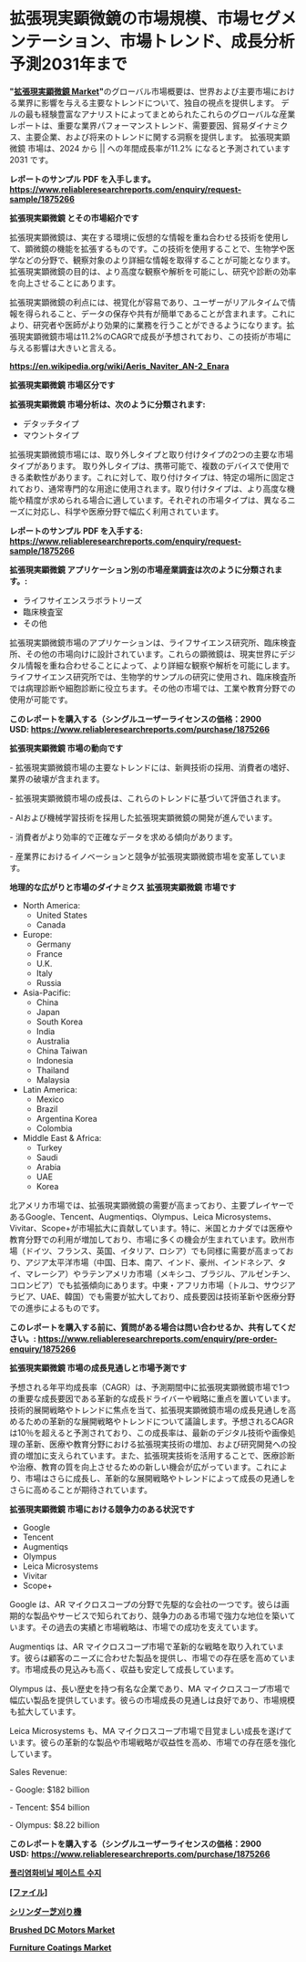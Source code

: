 <p><h1>拡張現実顕微鏡の市場規模、市場セグメンテーション、市場トレンド、成長分析予測2031年まで</h1></p><p><strong>"<a href="https://www.reliableresearchreports.com/augmented-reality-microscope-r1875266">拡張現実顕微鏡 Market</a>"</strong>のグローバル市場概要は、世界および主要市場における業界に影響を与える主要なトレンドについて、独自の視点を提供します。 デルの最も経験豊富なアナリストによってまとめられたこれらのグローバルな産業レポートは、重要な業界パフォーマンストレンド、需要要因、貿易ダイナミクス、主要企業、および将来のトレンドに関する洞察を提供します。 拡張現実顕微鏡 市場は、2024 から || への年間成長率が11.2% になると予測されています2031 です。</p>
<p><strong>レポートのサンプル PDF を入手します。</strong><strong><a href="https://www.reliableresearchreports.com/enquiry/request-sample/1875266">https://www.reliableresearchreports.com/enquiry/request-sample/1875266</a></strong></p>
<p><strong>拡張現実顕微鏡 とその市場紹介です</strong></p>
<p><p>拡張現実顕微鏡は、実在する環境に仮想的な情報を重ね合わせる技術を使用して、顕微鏡の機能を拡張するものです。この技術を使用することで、生物学や医学などの分野で、観察対象のより詳細な情報を取得することが可能となります。拡張現実顕微鏡の目的は、より高度な観察や解析を可能にし、研究や診断の効率を向上させることにあります。</p><p>拡張現実顕微鏡の利点には、視覚化が容易であり、ユーザーがリアルタイムで情報を得られること、データの保存や共有が簡単であることが含まれます。これにより、研究者や医師がより効果的に業務を行うことができるようになります。拡張現実顕微鏡市場は11.2%のCAGRで成長が予想されており、この技術が市場に与える影響は大きいと言える。</p><a href="https://en.wikipedia.org/wiki/Aeris_Naviter_AN-2_Enara"></a></p>
<p><strong><a href="https://en.wikipedia.org/wiki/Aeris_Naviter_AN-2_Enara">https://en.wikipedia.org/wiki/Aeris_Naviter_AN-2_Enara</a></strong></p>
<p><strong>拡張現実顕微鏡&nbsp;市場区分です</strong><strong></strong></p>
<p><strong>拡張現実顕微鏡 市場分析は、次のように分類されます:</strong>&nbsp;</p>
<p><ul><li>デタッチタイプ</li><li>マウントタイプ</li></ul></p>
<p><p>拡張現実顕微鏡市場には、取り外しタイプと取り付けタイプの2つの主要な市場タイプがあります。 取り外しタイプは、携帯可能で、複数のデバイスで使用できる柔軟性があります。これに対して、取り付けタイプは、特定の場所に固定されており、通常専門的な用途に使用されます。取り付けタイプは、より高度な機能や精度が求められる場合に適しています。それぞれの市場タイプは、異なるニーズに対応し、科学や医療分野で幅広く利用されています。</p></p>
<p><strong>レポートのサンプル PDF を入手する: <a href="https://www.reliableresearchreports.com/enquiry/request-sample/1875266">https://www.reliableresearchreports.com/enquiry/request-sample/1875266</a></strong></p>
<p><strong> 拡張現実顕微鏡 アプリケーション別の市場産業調査は次のように分類されます。:</strong></p>
<p><ul><li>ライフサイエンスラボラトリーズ</li><li>臨床検査室</li><li>その他</li></ul></p>
<p><p>拡張現実顕微鏡市場のアプリケーションは、ライフサイエンス研究所、臨床検査所、その他の市場向けに設計されています。これらの顕微鏡は、現実世界にデジタル情報を重ね合わせることによって、より詳細な観察や解析を可能にします。ライフサイエンス研究所では、生物学的サンプルの研究に使用され、臨床検査所では病理診断や細胞診断に役立ちます。その他の市場では、工業や教育分野での使用が可能です。</p></p>
<p><strong>このレポートを購入する（シングルユーザーライセンスの価格：2900 USD:</strong><strong>&nbsp;<a href="https://www.reliableresearchreports.com/purchase/1875266">https://www.reliableresearchreports.com/purchase/1875266</a></strong></p>
<p><strong>拡張現実顕微鏡 市場の動向です</strong></p>
<p><p>- 拡張現実顕微鏡市場の主要なトレンドには、新興技術の採用、消費者の嗜好、業界の破壊が含まれます。</p><p>- 拡張現実顕微鏡市場の成長は、これらのトレンドに基づいて評価されます。</p><p>- AIおよび機械学習技術を採用した拡張現実顕微鏡の開発が進んでいます。</p><p>- 消費者がより効率的で正確なデータを求める傾向があります。</p><p>- 産業界におけるイノベーションと競争が拡張現実顕微鏡市場を変革しています。</p></p>
<p><strong>地理的な広がりと市場のダイナミクス 拡張現実顕微鏡 市場です</strong></p>
<p><ul>
    <li>
        North America:
        <ul>
            <li>United States</li>
            <li>Canada</li>
        </ul>
    </li>
    <li>
        Europe:
        <ul>
            <li>Germany</li>
            <li>France</li>
            <li>U.K.</li>
            <li>Italy</li>
            <li>Russia</li>
        </ul>
    </li>
    <li>
        Asia-Pacific:
        <ul>
            <li>China</li>
            <li>Japan</li>
            <li>South Korea</li>
            <li>India</li>
            <li>Australia</li>
            <li>China Taiwan</li>
            <li>Indonesia</li>
            <li>Thailand</li>
            <li>Malaysia</li>
        </ul>
    </li>
    <li>
        Latin America:
        <ul>
            <li>Mexico</li>
            <li>Brazil</li>
            <li>Argentina Korea</li>
            <li>Colombia</li>
        </ul>
    </li>
    <li>
        Middle East & Africa:
        <ul>
            <li>Turkey</li>
            <li>Saudi</li>
            <li>Arabia</li>
            <li>UAE</li>
            <li>Korea</li>
        </ul>
    </li>
    </ul></p>
<p><p>北アメリカ市場では、拡張現実顕微鏡の需要が高まっており、主要プレイヤーであるGoogle、Tencent、Augmentiqs、Olympus、Leica Microsystems、Vivitar、Scope+が市場拡大に貢献しています。特に、米国とカナダでは医療や教育分野での利用が増加しており、市場に多くの機会が生まれています。欧州市場（ドイツ、フランス、英国、イタリア、ロシア）でも同様に需要が高まっており、アジア太平洋市場（中国、日本、南ア、インド、豪州、インドネシア、タイ、マレーシア）やラテンアメリカ市場（メキシコ、ブラジル、アルゼンチン、コロンビア）でも拡張傾向にあります。中東・アフリカ市場（トルコ、サウジアラビア、UAE、韓国）でも需要が拡大しており、成長要因は技術革新や医療分野での進歩によるものです。</p></p>
<p><strong>このレポートを購入する前に、質問がある場合は問い合わせるか、共有してください。:&nbsp;<a href="https://www.reliableresearchreports.com/enquiry/pre-order-enquiry/1875266">https://www.reliableresearchreports.com/enquiry/pre-order-enquiry/1875266</a></strong></p>
<p><strong>拡張現実顕微鏡 市場の成長見通しと市場予測です</strong></p>
<p><p>予想される年平均成長率（CAGR）は、予測期間中に拡張現実顕微鏡市場で1つの重要な成長要因である革新的な成長ドライバーや戦略に重点を置いています。技術的展開戦略やトレンドに焦点を当て、拡張現実顕微鏡市場の成長見通しを高めるための革新的な展開戦略やトレンドについて議論します。予想されるCAGRは10％を超えると予測されており、この成長率は、最新のデジタル技術や画像処理の革新、医療や教育分野における拡張現実技術の増加、および研究開発への投資の増加に支えられています。また、拡張現実技術を活用することで、医療診断や治療、教育の質を向上させるための新しい機会が広がっています。これにより、市場はさらに成長し、革新的な展開戦略やトレンドによって成長の見通しをさらに高めることが期待されています。</p></p>
<p><strong>拡張現実顕微鏡 市場における競争力のある状況です</strong></p>
<p><ul><li>Google</li><li>Tencent</li><li>Augmentiqs</li><li>Olympus</li><li>Leica Microsystems</li><li>Vivitar</li><li>Scope+</li></ul></p>
<p><p>Google は、AR マイクロスコープの分野で先駆的な会社の一つです。彼らは画期的な製品やサービスで知られており、競争力のある市場で強力な地位を築いています。その過去の実績と市場戦略は、市場での成功を支えています。</p><p>Augmentiqs は、AR マイクロスコープ市場で革新的な戦略を取り入れています。彼らは顧客のニーズに合わせた製品を提供し、市場での存在感を高めています。市場成長の見込みも高く、収益も安定して成長しています。</p><p>Olympus は、長い歴史を持つ有名な企業であり、MA マイクロスコープ市場で幅広い製品を提供しています。彼らの市場成長の見通しは良好であり、市場規模も拡大しています。</p><p>Leica Microsystems も、MA マイクロスコープ市場で目覚ましい成長を遂げています。彼らの革新的な製品や市場戦略が収益性を高め、市場での存在感を強化しています。</p><p>Sales Revenue:</p><p>- Google: $182 billion</p><p>- Tencent: $54 billion</p><p>- Olympus: $8.22 billion</p></p>
<p><strong>このレポートを購入する（シングルユーザーライセンスの価格：2900 USD:</strong>&nbsp;<strong><a href="https://www.reliableresearchreports.com/purchase/1875266">https://www.reliableresearchreports.com/purchase/1875266</a></strong></p>
<p><strong><p><a href="https://medium.com/@trevorkruvalis5678/2024%EB%85%84%EB%B6%80%ED%84%B0-2031%EB%85%84%EA%B9%8C%EC%A7%80-%EA%B8%B0%EA%B0%84%EC%97%90-%EB%8C%80%ED%95%9C-%ED%8F%B4%EB%A6%AC%EB%B9%84%EB%8B%90-%ED%81%B4%EB%A1%9C%EB%9D%BC%EC%9D%B4%EB%93%9C-%ED%8E%98%EC%9D%B4%EC%8A%A4%ED%8A%B8-%EC%88%98%EC%A7%80-%EC%8B%9C%EC%9E%A5-%EC%97%AD%ED%95%99%EA%B3%BC-%EC%84%B1%EC%9E%A5-%EB%8F%99%EB%A0%A5%EC%9D%84-%EB%B6%84%EC%84%9D%ED%95%98%EA%B3%A0-%EC%98%88%EC%B8%A1%ED%95%A9%EB%8B%88%EB%8B%A4-6dc85aefdb38">폴리염화비닐 페이스트 수지</a></p><p><a href="https://medium.com/@alyle7648/%E3%83%95%E3%82%A1%E3%82%A4%E3%83%AB%E5%B8%82%E5%A0%B4%E3%81%AE%E3%83%88%E3%83%AC%E3%83%B3%E3%83%89%E3%81%A8%E5%88%86%E6%9E%90-%E5%B0%86%E6%9D%A5%E3%81%AE%E6%88%90%E9%95%B7%E3%81%AE%E6%A9%9F%E4%BC%9A%E3%81%A8%E8%AA%B2%E9%A1%8C-2024%E5%B9%B4-2031%E5%B9%B4-cd5d10dc5ee0">[ファイル]</a></p><p><a href="https://medium.com/@alyle7648/%E6%AC%A1%E3%81%AE%E6%96%87%E7%AB%A0%E3%82%92%E6%97%A5%E6%9C%AC%E8%AA%9E%E3%81%AB%E7%BF%BB%E8%A8%B3%E3%81%97%E3%81%A6%E3%81%8F%E3%81%A0%E3%81%95%E3%81%84-%E5%9C%B0%E7%90%83%E3%82%B7%E3%83%AA%E3%83%B3%E3%83%80%E3%83%BC%E8%8A%9D%E5%88%88%E3%82%8A%E6%A9%9F%E5%B8%82%E5%A0%B4%E3%81%AE%E7%8A%B6%E6%B3%81-2024%E5%B9%B4-2031%E5%B9%B4-%E3%81%A8%E5%9C%B0%E5%9F%9F-%E8%A3%BD%E5%93%81-%E3%82%A8%E3%83%B3%E3%83%89%E3%83%A6%E3%83%BC%E3%82%B9%E3%81%AB%E3%82%88%E3%82%8B%E4%BA%88%E6%B8%AC-47e59d1f486c">シリンダー芝刈り機</a></p><p><a href="https://medium.com/@bradleyills65767/brushed-dc-motors-market-industry-trends-and-forecast-for-period-from-2024-to-2031-bfcf2d6aa455">Brushed DC Motors Market</a></p><p><a href="https://www.linkedin.com/pulse/furniture-coatings-market-overview-global-trends-future-prospects-5fi0f?trackingId=S66Rr%2FSUTTaGkH016BivaQ%3D%3D">Furniture Coatings Market</a></p></strong></p>